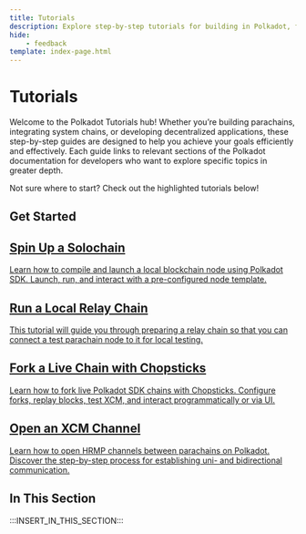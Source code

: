 ```yaml
---
title: Tutorials
description: Explore step-by-step tutorials for building in Polkadot, from parachain deployment and testing to cross-chain asset creation and XCM channel management.
hide: 
    - feedback
template: index-page.html
---
```


# Tutorials

Welcome to the Polkadot Tutorials hub! Whether you’re building parachains, integrating system chains, or developing decentralized applications, these step-by-step guides are designed to help you achieve your goals efficiently and effectively. Each guide links to relevant sections of the Polkadot documentation for developers who want to explore specific topics in greater depth.

Not sure where to start? Check out the highlighted tutorials below!

## Get Started

<div class="subsection-wrapper">
  <div class="card">
    <a href="/tutorials/polkadot-sdk/parachains/local-chain/launch-a-local-solochain/">
      <h2 class="title">Spin Up a Solochain</h2>
      <p class="description">Learn how to compile and launch a local blockchain node using Polkadot SDK. Launch, run, and interact with a pre-configured node template.</p>
    </a>
  </div>
    <div class="card">
    <a href="/tutorials/polkadot-sdk/parachains/connect-to-relay-chain/">
      <h2 class="title">Run a Local Relay Chain</h2>
      <p class="description">This tutorial will guide you through preparing a relay chain so that you can connect a test parachain node to it for local testing.</p>
    </a>
  </div>
    <div class="card">
    <a href="/tutorials/polkadot-sdk/testing/fork-live-chains/">
      <h2 class="title">Fork a Live Chain with Chopsticks</h2>
      <p class="description">Learn how to fork live Polkadot SDK chains with Chopsticks. Configure forks, replay blocks, test XCM, and interact programmatically or via UI.</p>
    </a>
  </div>
    <div class="card">
    <a href="/tutorials/interoperability/xcm-channels/para-to-para/">
      <h2 class="title">Open an XCM Channel</h2>
      <p class="description">Learn how to open HRMP channels between parachains on Polkadot. Discover the step-by-step process for establishing uni- and bidirectional communication.</p>
    </a>
  </div>
</div>

## In This Section

:::INSERT_IN_THIS_SECTION:::
